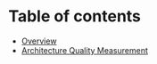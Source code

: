 # Table of contents

* [Overview](README.md)
* [Architecture Quality Measurement](architecture-quality-measurement.md)


